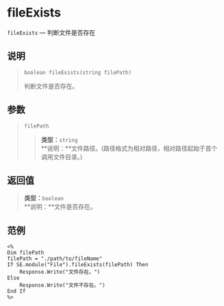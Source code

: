 fileExists
==========
`fileExists` &mdash; 判断文件是否存在

说明
----
>     boolean fileExists(string filePath)
> 判断文件是否存在。

参数
----
> `filePath`
>> **类型：**`string`  
>> **说明：**文件路径。(路径格式为相对路径，相对路径起始于首个调用文件目录。)

返回值
------
> **类型：**`boolean`  
> **说明：**文件是否存在。

范例
----
>
    <%
    Dim filePath
    filePath = "./path/to/fileName"
    If SE.module("File").fileExists(filePath) Then
        Response.Write("文件存在。")
    Else
        Response.Write("文件不存在。")
    End If
    %>